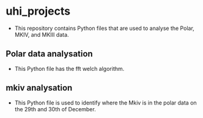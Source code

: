 # uhi_projects
- This repository contains Python files that are used to analyse the Polar, MKIV, and MKIII data.

## Polar data analysation 
- This Python file has the fft welch algorithm.  

## mkiv analysation
- This Python file is used to identify where the Mkiv is in the polar data on the 29th and 30th of December. 